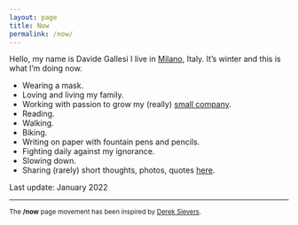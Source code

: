 ```yaml
---
layout: page
title: Now
permalink: /now/
---
```


Hello, my name is Davide Gallesi I live in [Milano](https://en.wikipedia.org/wiki/Milan), Italy. It’s winter and this is what I’m doing now.

- Wearing a mask.
- Loving and living my family.
- Working with passion to grow my (really) [small company](http://www.nexo.me/).
- Reading.
- Walking.
- Biking.
- Writing on paper with fountain pens and pencils.
- Fighting daily against my ignorance.
- Slowing down.
- Sharing (rarely) short thoughts, photos, quotes [here](https://www.twitter.com/davidegallesi).

Last update: January 2022


***

<small>The **/now** page movement has been inspired by [Derek Sievers](https://sivers.org/nowff).</small>
